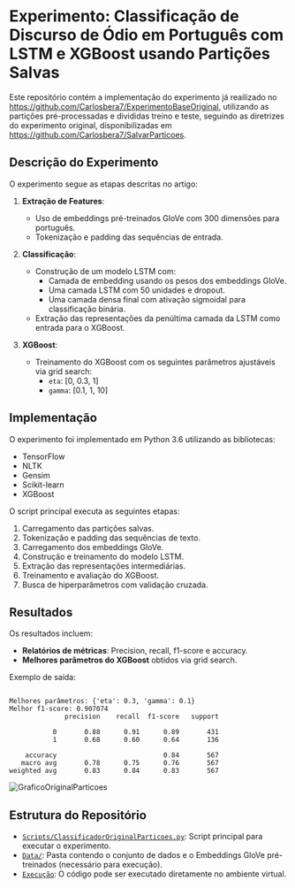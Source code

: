 # Experimento: Classificação de Discurso de Ódio em Português com LSTM e XGBoost usando Partições Salvas

Este repositório contém a implementação do experimento já reailizado no https://github.com/Carlosbera7/ExperimentoBaseOriginal, utilizando as partições pré-processadas e divididas treino e teste, seguindo as diretrizes do experimento original, disponibilizadas em https://github.com/Carlosbera7/SalvarParticoes. 

## Descrição do Experimento
O experimento segue as etapas descritas no artigo:

1. **Extração de Features**:
   - Uso de embeddings pré-treinados GloVe com 300 dimensões para português.
   - Tokenização e padding das sequências de entrada.

2. **Classificação**:
   - Construção de um modelo LSTM com:
     - Camada de embedding usando os pesos dos embeddings GloVe.
     - Uma camada LSTM com 50 unidades e dropout.
     - Uma camada densa final com ativação sigmoidal para classificação binária.
   - Extração das representações da penúltima camada da LSTM como entrada para o XGBoost.

3. **XGBoost**:
   - Treinamento do XGBoost com os seguintes parâmetros ajustáveis via grid search:
     - `eta`: [0, 0.3, 1]
     - `gamma`: [0.1, 1, 10]

## Implementação
O experimento foi implementado em Python 3.6 utilizando as bibliotecas:
- TensorFlow
- NLTK
- Gensim
- Scikit-learn
- XGBoost

O script principal executa as seguintes etapas:
1. Carregamento das partições salvas.
2. Tokenização e padding das sequências de texto.
3. Carregamento dos embeddings GloVe.
4. Construção e treinamento do modelo LSTM.
5. Extração das representações intermediárias.
6. Treinamento e avaliação do XGBoost.
7. Busca de hiperparâmetros com validação cruzada.

## Resultados
Os resultados incluem:
- **Relatórios de métricas**: Precision, recall, f1-score e accuracy.
- **Melhores parâmetros do XGBoost** obtidos via grid search.

Exemplo de saída:
```

Melhores parâmetros: {'eta': 0.3, 'gamma': 0.1}
Melhor f1-score: 0.907074
              precision    recall  f1-score   support

           0       0.88      0.91      0.89       431
           1       0.68      0.60      0.64       136

    accuracy                           0.84       567
   macro avg       0.78      0.75      0.76       567
weighted avg       0.83      0.84      0.83       567
```
![GraficoOriginalParticoes](https://github.com/user-attachments/assets/22af5312-9a81-40e7-8300-febb130496a4)

## Estrutura do Repositório
- [`Scripts/ClassificadorOriginalParticoes.py`](https://github.com/Carlosbera7/ExperimentoOriginalParticoes/blob/main/Script/ClassificadorOriginalParticoes.py): Script principal para executar o experimento.
- [`Data/`](https://github.com/Carlosbera7/ExperimentoOriginalParticoes/tree/main/Data): Pasta contendo o conjunto de dados e o Embeddings GloVe pré-treinados (necessário para execução).
- [`Execução`](https://organic-broccoli-rqj9p9696wfwwqx.github.dev/): O código pode ser executado diretamente no ambiente virtual.



